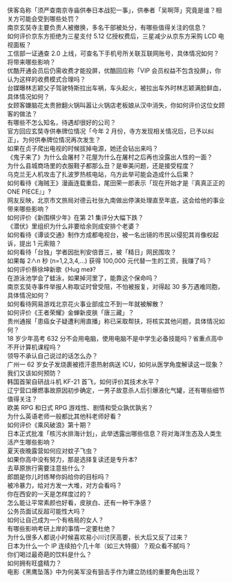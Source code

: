 侠客岛称「须严查南京寺庙供奉日本战犯一事」，供奉者「吴啊萍」究竟是谁？相关方可能会受到哪些处罚？  
南京玄奘寺主要负责人被撤换，多名干部被处分，有哪些值得关注的信息？  
如何评价京东方拒绝为三星支付 5.12 亿授权费后，三星减少从京东方采购 LCD 电视面板？  
工信部一证通查 2.0 上线，可查名下手机号所关联互联网账号，具体情况如何？将带来哪些影响？  
优酷开通会员后仍需收费才能投屏，优酷回应称「VIP 会员权益不包含投屏」，你认为这样的收费模式合理吗？  
台媒曝林志颖父子驾驶特斯拉出车祸，车头起火，被拉出车外时林志颖满脸鲜血，具体情况如何？  
女顾客嫌脑花太贵掀翻火锅叫嚣让火锅店老板娘从汉中消失，你如何评价这位女顾客的做法？  
有哪些不怎么知名，待遇却很好的公司？  
官方回应玄奘寺供奉牌位情况「今年 2 月份，寺方发现相关情况后，已予以纠正」，为何供奉牌位情况再次发生？  
如果在贞子爬出电视的时候拔掉电源，她还会钻出来吗？  
《鬼子来了》为什么会屠村？花屋为什么在屠村之后再也没露出人性的一面？  
为什么县城商场里的衣服鞋子都那么丑？是审美问题，还是接受程度？  
乌克兰无人机攻击了扎波罗热核电站，乌方此举可能会造成什么后果？  
如何看待《海贼王》漫画连载重启，尾田荣一郎表示「现在开始才是『真真正正的 ONE PIECE』」?  
网友反映，北京市文旅局对德云社张九南做出停演处理直至年底，这会给他的事业带来哪些影响？  
如何评价《新围棋少年》在第 21 集评分大幅下跌？  
《潜伏》里组织为什么非要给余则成安排个老婆？  
如何看待《谭谈交通》制作方成都电视台，被一名出镜的市民以侵犯其肖像权起诉，提出 1 元索赔？  
如何看待「台独」学者因批判安倍晋三，被「精日」网民围攻？  
如果每 2∧n 秒 (n=1,2,3,4,…) 获得 100,000 元代替一生的工资，我赚了吗？  
如何评价蔡徐坤新歌《Hug me》?  
在游泳池学会了蛙泳，如果掉河里了，能靠这个保命吗？  
南京玄奘寺事件举报人称取证时曾受阻，不怕被报复，对得起 30 多万遇难同胞，具体情况如何？  
如何看待网易游戏北京花火事业部成立不到一年就被解散？  
如何评价《王者荣耀》金蝉新皮肤「唐三藏」？  
贵州通报「患癌女子疑遭利用直播」称已采取帮扶，将核实其他问题，具体情况如何？  
18 岁少年高考 632 分不会用电脑，使用电脑不是中学生必备技能吗？省重点高中不开计算机课程吗？  
领导不承认自己说过的话怎么办？  
广州一 62 岁女子发烧裹被捂汗患热射病送 ICU，如何从医学角度解读这一现象？我们又该如何预防？  
韩国首架自研战斗机 KF-21 首飞，如何评价其技术水平？  
辽宁营口爆燃事故原因初步确定，一男子故意杀人后引爆液化气罐，还有哪些细节值得关注？  
欧美 RPG 和日式 RPG 游戏性、剧情和受众孰优孰劣？  
为什么英语老师一般都比其他科老师好看？  
如何评价《乘风破浪》第十期？  
日本正式批准「核污水排海计划」，此举透露出哪些信息？将对海洋生态及人类生活产生哪些影响？  
夏天夜晚露营如何应对蚊子飞虫？  
如果你高中没有努力，那是选择复读还是专升本?  
去草原旅行需要注意些什么？  
郎朗是你儿时练琴你妈给你的目标吗？  
被冷暴力，给对方发一大堆，对方会看吗？  
你在西安的一天是怎样度过的？  
怎么能让平常素颜也好看，皮肤白、还有一种干净感？  
公务员面试反超可能性大吗？  
如何让自己成为一个有格局的女人？  
有哪些影响考研上岸的事情一定要杜绝？  
为什么很多人都说小时候喜欢易小川讨厌高要，长大后又反了过来？  
日本为什么一个 IP 连续拍个几十年（如三大特摄）？观众看不腻吗？  
你们喝过最奇葩的饮料是什么？  
如何拥有旺盛精力？  
电影《黑鹰坠落》中为何美军没有狙击手作为建立防线的重要角色出现？  
